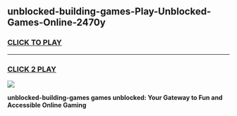 
## unblocked-building-games-Play-Unblocked-Games-Online-2470y
<h3>
<a href="https://premium76.site?title=unblocked-building-games&ref=25A">CLICK TO PLAY</a></h3>
<hr>

<h3>
<a href="https://premium76.site?title=unblocked-building-games&ref=25A">CLICK 2 PLAY</a>
  
</h3>

<a href="https://premium76.site?title=unblocked-building-games&ref=25A"><img src="https://clearcache.store/games.png"></a>


**unblocked-building-games games unblocked: Your Gateway to Fun and Accessible Online Gaming**
